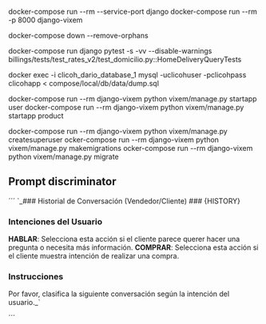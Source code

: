 docker-compose run --rm --service-port django
docker-compose run --rm -p 8000 django-vixem

docker-compose down --remove-orphans

docker-compose run django pytest -s -vv --disable-warnings billings/tests/test_rates_v2/test_domicilio.py::HomeDeliveryQueryTests

docker exec -i clicoh_dario_database_1  mysql -uclicohuser -pclicohpass clicohapp < compose/local/db/data/dump.sql

docker-compose run --rm django-vixem python vixem/manage.py startapp user
docker-compose run --rm django-vixem python vixem/manage.py startapp product


docker-compose run --rm django-vixem python vixem/manage.py createsuperuser
ocker-compose run --rm django-vixem python vixem/manage.py makemigrations
ocker-compose run --rm django-vixem python vixem/manage.py migrate








## Prompt discriminator
´´´
`_### Historial de Conversación (Vendedor/Cliente) ###
{HISTORY}

### Intenciones del Usuario ###

**HABLAR**: Selecciona esta acción si el cliente parece querer hacer una pregunta o necesita más información.
**COMPRAR**: Selecciona esta acción si el cliente muestra intención de realizar una compra.

### Instrucciones ###

Por favor, clasifica la siguiente conversación según la intención del usuario._`

´´´